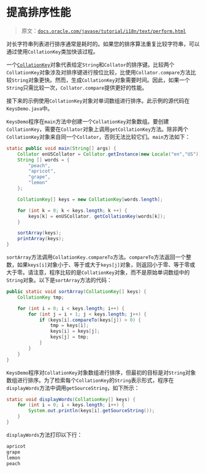 # 提高排序性能

> 原文：[`docs.oracle.com/javase/tutorial/i18n/text/perform.html`](https://docs.oracle.com/javase/tutorial/i18n/text/perform.html)

对长字符串列表进行排序通常是耗时的。如果您的排序算法重复比较字符串，可以通过使用`CollationKey`类加快该过程。

一个[`CollationKey`](https://docs.oracle.com/javase/8/docs/api/java/text/CollationKey.html)对象代表给定`String`和`Collator`的排序键。比较两个`CollationKey`对象涉及对排序键进行按位比较，比使用`Collator.compare`方法比较`String`对象更快。然而，生成`CollationKey`对象需要时间。因此，如果一个`String`只需比较一次，`Collator.compare`提供更好的性能。

接下来的示例使用`CollationKey`对象对单词数组进行排序。此示例的源代码在`KeysDemo.java`中。

`KeysDemo`程序在`main`方法中创建一个`CollationKey`对象数组。要创建`CollationKey`，需要在`Collator`对象上调用`getCollationKey`方法。除非两个`CollationKey`对象来自同一个`Collator`，否则无法比较它们。`main`方法如下：

```java
static public void main(String[] args) {
    Collator enUSCollator = Collator.getInstance(new Locale("en","US"));
    String [] words = {
        "peach",
        "apricot",
        "grape",
        "lemon"
    };

    CollationKey[] keys = new CollationKey[words.length];

    for (int k = 0; k < keys.length; k ++) {
        keys[k] = enUSCollator. getCollationKey(words[k]);
    }

    sortArray(keys);
    printArray(keys);
}

```

`sortArray`方法调用`CollationKey.compareTo`方法。`compareTo`方法返回一个整数，如果`keys[i]`对象小于、等于或大于`keys[j]`对象，则返回小于零、等于零或大于零。请注意，程序比较的是`CollationKey`对象，而不是原始单词数组中的`String`对象。以下是`sortArray`方法的代码：

```java
public static void sortArray(CollationKey[] keys) {
    CollationKey tmp;

    for (int i = 0; i < keys.length; i++) {
        for (int j = i + 1; j < keys.length; j++) {
            if (keys[i].compareTo(keys[j]) > 0) {
                tmp = keys[i];
                keys[i] = keys[j];
                keys[j] = tmp; 
            }
        }
    }
}

```

`KeysDemo`程序对`CollationKey`对象数组进行排序，但最初的目标是对`String`对象数组进行排序。为了检索每个`CollationKey`的`String`表示形式，程序在`displayWords`方法中调用`getSourceString`，如下所示：

```java
static void displayWords(CollationKey[] keys) {
    for (int i = 0; i < keys.length; i++) {
        System.out.println(keys[i].getSourceString());
    }
}

```

`displayWords`方法打印以下行：

```java
apricot
grape
lemon
peach

```
